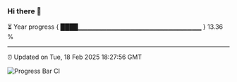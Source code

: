 ### Hi there 👋

⏳ Year progress { ████▁▁▁▁▁▁▁▁▁▁▁▁▁▁▁▁▁▁▁▁▁▁▁▁▁▁ } 13.36 %

---

⏰ Updated on Tue, 18 Feb 2025 18:27:56 GMT

![Progress Bar CI](https://github.com/liununu/liununu/workflows/Progress%20Bar%20CI/badge.svg)
